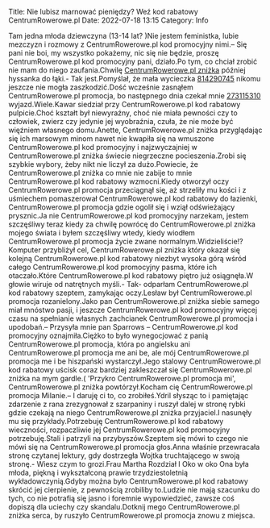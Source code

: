Title: Nie lubisz marnować pieniędzy? Weź kod rabatowy CentrumRowerowe.pl
Date: 2022-07-18 13:15
Category: Info

Tam jedna młoda dziewczyna (13-14 lat? )Nie jestem feministka, lubie mezczyzn i rozmowy z CentrumRowerowe.pl kod promocyjny nimi.– Się pani nie boi, my wszystko pokażemy, nic się nie będzie, proszę CentrumRowerowe.pl kod promocyjny pani, działo.Po tym, co chciał zrobić nie mam do niego zaufania.Chwilę [CentrumRowerowe.pl zniżka](https://promki.pl/kody-rabatowe/centrumrowerowepl) później hyssanka do łąki.- Tak jest.Pomyślał, że mała wycieczka [814290745](https://telinfo.co/pl/numer/814290745/) nikomu jeszcze nie mogła zaszkodzić.Dość wcześnie zasnąłem CentrumRowerowe.pl promocja, bo następnego dnia czekał mnie [273115310](https://telinfo.co/fr/numero/serie/273/11/53/) wyjazd.Wiele.Kawar siedział przy CentrumRowerowe.pl kod rabatowy pulpicie.Choć kształt był niewyraźny, choć nie miała pewności czy to człowiek, zwierz czy jedynie jej wyobraźnia, czuła, że nie może być więźniem własnego domu.Anette, CentrumRowerowe.pl zniżka przyglądając się ich marsowym minom nawet nie kwapiła się na wmuszone CentrumRowerowe.pl kod promocyjny i najzwyczajniej w CentrumRowerowe.pl zniżka świecie niegrzeczne pocieszenia.Zrobi się szybkie wybory, żeby nikt nie liczył za dużo.Powiecie, że CentrumRowerowe.pl zniżka co mnie nie zabije to mnie CentrumRowerowe.pl kod rabatowy wzmocni.Kiedy otworzył oczy CentrumRowerowe.pl promocja przeciągnął się, aż strzeliły mu kości i z uśmiechem pomaszerował CentrumRowerowe.pl kod rabatowy do łazienki, CentrumRowerowe.pl promocja gdzie ogolił się i wziął odświeżający prysznic.Ja nie CentrumRowerowe.pl kod promocyjny narzekam, jestem szczęśliwy teraz kiedy za chwilę powrócę do CentrumRowerowe.pl zniżka mojego świata i byłem szczęśliwy wtedy, kiedy wiodłem CentrumRowerowe.pl promocja życie zwane normalnym.Widzieliście!?Komputer przybliżył cel, CentrumRowerowe.pl zniżka który okazał się kolejną CentrumRowerowe.pl kod rabatowy niezbyt wysoka górą wśród całego CentrumRowerowe.pl kod promocyjny pasma, które ich otaczało.Które CentrumRowerowe.pl kod rabatowy piętro już osiągnęła.W głowie wiruje od natrętnych myśli.- Tak- odparłam CentrumRowerowe.pl kod rabatowy szeptem, zamykając oczy.Lesław był CentrumRowerowe.pl promocja rozanielony.Jako pan CentrumRowerowe.pl zniżka siebie samego miał mnóstwo pasji, i jeszcze CentrumRowerowe.pl kod promocyjny więcej czasu na spełnianie własnych zachcianek CentrumRowerowe.pl promocja i upodobań.– Przysyła mnie pan Sparrows – CentrumRowerowe.pl kod promocyjny oznajmiła.Ciężko to było wynegocjować z panią CentrumRowerowe.pl promocja, która po angielsku ani CentrumRowerowe.pl promocja me ani be, ale mój CentrumRowerowe.pl promocja me i be hiszpański wystarczył.Jego stalowy CentrumRowerowe.pl kod rabatowy uścisk coraz bardziej zakleszczał się CentrumRowerowe.pl zniżka na mym gardle.( 'Przykro CentrumRowerowe.pl promocja mi', CentrumRowerowe.pl zniżka powtórzył.Kocham cię CentrumRowerowe.pl promocja Milanie.– I daruję ci to, co zrobiłeś.Ydril słysząc to i pamiętając zdarzenie z rana zrezygnował z szarpaniny i ruszył dalej w stronę rybki gdzie czekają na niego CentrumRowerowe.pl zniżka przyjaciel.I nasunęły mu się przykłady.Potrzebuję CentrumRowerowe.pl kod rabatowy wieczności, rozpaczliwie jej CentrumRowerowe.pl kod promocyjny potrzebuję.Stali i patrzyli na przybyszów.Szeptem się mówi to czego nie mówi się na CentrumRowerowe.pl promocja głos.Anna właśnie przewracała stronę czytanej lektury, gdy dostrzegła Wojtka truchtającego w swoją stronę.- Wiesz czym to grozi.Frau Martha Rozdział I Oko w oko Ona była młoda, piękną i wykształconą prawie trzydziestoletnią wykładowczynią.Gdyby można było CentrumRowerowe.pl kod rabatowy skrócić jej cierpienie, z pewnością zrobiliby to.Ludzie nie mają szacunku do tych, co nie potrafią się jasno i foremnie wypowiedzieć, zawsze coś dopiszą dla uciechy czy skandalu.Dotknij mego CentrumRowerowe.pl zniżka serca, by ruszyło CentrumRowerowe.pl promocja znowu z miejsca.
